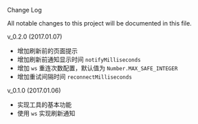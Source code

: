 Change Log

All notable changes to this project will be documented in this file.

v_0.2.0 (2017.01.07)

- 增加刷新前的页面提示
- 增加刷新前通知显示时间 `notifyMilliseconds`
- 增加 `ws` 重连次数配置，默认值为 `Number.MAX_SAFE_INTEGER`
- 增加重试间隔时间 `reconnectMilliseconds`

v_0.1.0 (2017.01.06)

- 实现工具的基本功能
- 使用 `ws` 实现刷新通知